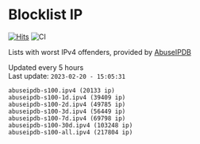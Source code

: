 # Blocklist IP

[![Hits](https://hits.seeyoufarm.com/api/count/incr/badge.svg?url=https%3A%2F%2Fgithub.com%2Fborestad%2Fblocklist-ip%2F&count_bg=%2379C83D&title_bg=%23555555&icon=&icon_color=%23E7E7E7&title=hits&edge_flat=false)](https://hits.seeyoufarm.com)  ![CI](https://img.shields.io/github/workflow/status/borestad/blocklist-ip/CI?style=flat-square)

Lists with worst IPv4 offenders, provided by [AbuseIPDB](https://www.abuseipdb.com/)

<!-- FOOTER-PLACEHOLDER -->
Updated every 5 hours<br>
Last update: `2023-02-20 - 15:05:31`
```
abuseipdb-s100.ipv4 (20133 ip)
abuseipdb-s100-1d.ipv4 (39409 ip)
abuseipdb-s100-2d.ipv4 (49785 ip)
abuseipdb-s100-3d.ipv4 (56449 ip)
abuseipdb-s100-7d.ipv4 (69798 ip)
abuseipdb-s100-30d.ipv4 (103248 ip)
abuseipdb-s100-all.ipv4 (217804 ip)
```
